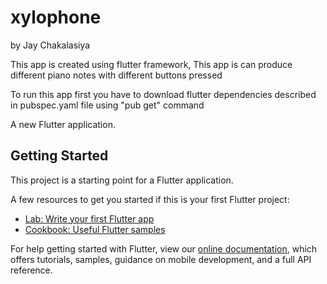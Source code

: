 # xylophone

by Jay Chakalasiya

This app is created using flutter framework,
This app is can produce different piano notes with different buttons pressed


To run this app first you have to download flutter dependencies described in pubspec.yaml file using "pub get" command

A new Flutter application.

## Getting Started

This project is a starting point for a Flutter application.

A few resources to get you started if this is your first Flutter project:

- [Lab: Write your first Flutter app](https://flutter.dev/docs/get-started/codelab)
- [Cookbook: Useful Flutter samples](https://flutter.dev/docs/cookbook)

For help getting started with Flutter, view our
[online documentation](https://flutter.dev/docs), which offers tutorials,
samples, guidance on mobile development, and a full API reference.
